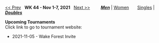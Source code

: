 [<< Prev](men_doubles_2143.md) &nbsp; **WK 44 - Nov 1-7, 2021** &nbsp; [Next >>](men_doubles_2145.md) &nbsp;&nbsp;&nbsp;&nbsp;&nbsp;&nbsp;&nbsp; [***Men***](./men_doubles_2144.md) &#124; [Women](./women_doubles_2144.md) &nbsp;&nbsp;&nbsp;&nbsp;&nbsp; [Singles](./men_singles_2144.md) &#124; [***Doubles***](./men_doubles_2144.md)

**Upcoming Tournaments**  
Click link to go to tournament website:  
- 2021-11-05 - Wake Forest Invite  
